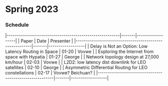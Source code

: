 # Spring 2023

### Schedule

|--------------------------------------------------------|-------|------------------|
| Paper                                                  | Date  | Presenter        |
|--------------------------------------------------------|-------|------------------|
| Delay is Not an Option: Low Latency Routing in Space   | 01-20 | Vovwe            |
| Exploring the Internet from space with Hypatia         | 01-27 | George           |
| Network topology design at 27,000 km/hour              | 02-03 | Vovwe            |
| L2D2: low latency dist downlink for LEO satellites     | 02-10 | George           |
| Asymmetric Differential Routing for LEO constellations | 02-17 | Vovwe? Beichuan? |
|--------------------------------------------------------|-------|------------------|
